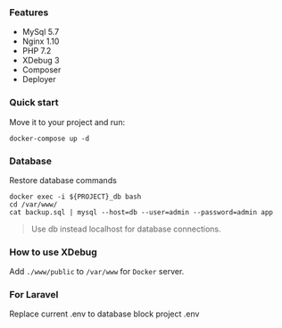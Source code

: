 ### Features
- MySql 5.7
- Nginx 1.10
- PHP 7.2
- XDebug 3
- Composer
- Deployer

### Quick start
Move it to your project and run:
```
docker-compose up -d
```
### Database
Restore database commands
```
docker exec -i ${PROJECT}_db bash
cd /var/www/
cat backup.sql | mysql --host=db --user=admin --password=admin app
```
> Use db instead localhost for database connections.

### How to use XDebug
Add `./www/public` to `/var/www` for `Docker` server.

### For Laravel
Replace current .env to database block project .env
